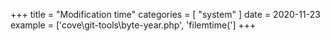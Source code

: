 +++
title = "Modification time"
categories = [ "system" ]
date = 2020-11-23
example = ['cove\git-tools\byte-year.php', 'filemtime(']
+++
